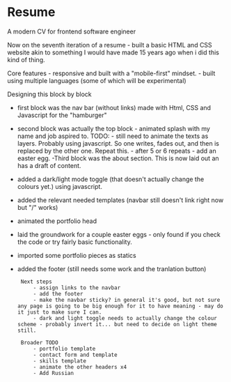 # Resume
A modern CV for frontend software engineer

Now on the seventh iteration of a resume - built a basic HTML and CSS website akin to something I would have made 15 years ago when i did this kind of thing. 

Core features 
          - responsive and built with a "mobile-first" mindset. 
          - built using multiple languages (some of which will be experimental)
    

Designing this block by block
 - first block was the nav bar (without links) made with Html, CSS and Javascript for the "hamburger"
 - second block was actually the top block - animated splash with my name and job aspired to.
            TODO:
                - still need to animate the texts as layers. Probably using javascript. So one writes, fades out, and then is replaced by the other one. Repeat this.
                - after 5 or 6 repeats - add an easter egg. 
 -Third block was the about section. This is now laid out an has a draft of content.
 - added a dark/light mode toggle (that doesn't actually change the colours yet.) using javascript.
 - added the relevant needed templates (navbar still doesn't link right now but "/" works)  
 - animated the portfolio head
 - laid the groundwork for a couple easter eggs - only found if you check the code or try fairly basic functionality. 
 - imported some portfolio pieces as statics
 - added the footer (still needs some work and the tranlation button)
        
        Next steps
            - assign links to the navbar
            - add the footer
            - make the navbar sticky? in general it's good, but not sure any page is going to be big enough for it to have meaning - may do it just to make sure I can. 
            - dark and light toggle needs to actually change the colour scheme - probably invert it... but need to decide on light theme still.

        Broader TODO
            - portfolio template
            - contact form and template
            - skills template
            - animate the other headers x4
            - Add Russian
                        
